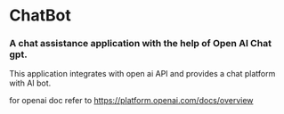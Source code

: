 # ChatBot

### A chat assistance application with the help of Open AI Chat gpt.

This application integrates with open ai API and provides a chat platform with AI bot.

for openai doc refer to https://platform.openai.com/docs/overview
